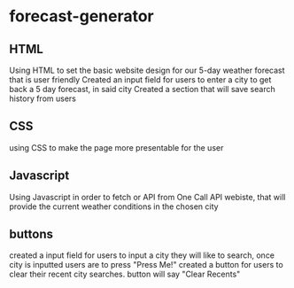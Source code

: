 # forecast-generator

## HTML
Using HTML to set the basic website design for our 5-day weather forecast that is user friendly
Created an input field for users to enter a city to get back a 5 day forecast, in said city
Created a section that will save search history from users

## CSS
using CSS to make the page more presentable for the user

## Javascript
Using Javascript in order to fetch or API from One Call API webiste, that will provide the current weather conditions in the chosen city

## buttons
created a input field for users to input a city they will like to search, once city is inputted users are to press "Press Me!"
created a button for users to clear their recent city searches. button will say "Clear Recents"